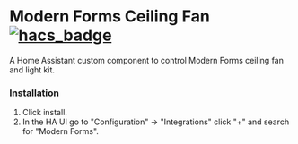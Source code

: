 # Modern Forms Ceiling Fan [![hacs_badge](https://img.shields.io/badge/HACS-Custom-orange.svg)](https://github.com/custom-components/hacs)

A Home Assistant custom component to control Modern Forms ceiling fan and light kit.

### Installation

1. Click install.
2. In the HA UI go to "Configuration" -> "Integrations" click "+" and search for "Modern Forms".

